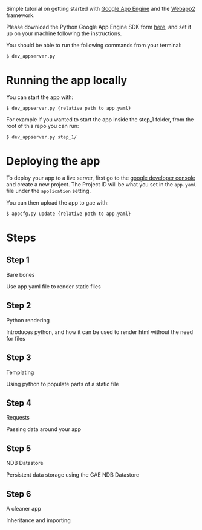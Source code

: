 Simple tutorial on getting started with [Google App Engine](https://cloud.google.com/appengine/docs) and the [Webapp2](https://webapp-improved.appspot.com/index.html) framework.

Please download the Python Google App Engine SDK form [here](https://cloud.google.com/appengine/downloads), and set it up on your machine following the instructions.

You should be able to run the following commands from your terminal:

    $ dev_appserver.py


Running the app locally
========================

You can start the app with:

    $ dev_appserver.py {relative path to app.yaml}

For example if you wanted to start the app inside the step_1 folder, from the root of this repo you can run:

    $ dev_appserver.py step_1/


Deploying the app
========================

To deploy your app to a live server, first go to the [google developer console](https://console.developers.google.com/project) and create a new project. The Project ID will be what you set in the `app.yaml` file under the `application` setting.

You can then upload the app to gae with:

    $ appcfg.py update {relative path to app.yaml}


Steps
=======================

Step 1
-------
Bare bones

Use app.yaml file to render static files

Step 2
-------
Python rendering

Introduces python, and how it can be used to render html without the need for files

Step 3
-------
Templating

Using python to populate parts of a static file

Step 4
-------
Requests

Passing data around your app

Step 5
-------
NDB Datastore

Persistent data storage using the GAE NDB Datastore

Step 6
-------
A cleaner app

Inheritance and importing
